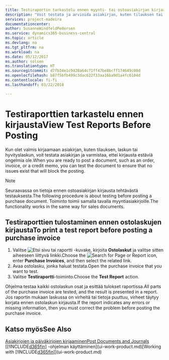 ```yaml
---
title: Testiraportin tarkastelu ennen myynti- tai ostoasiakirjan kirjaamista | Microsoft Docs
description: "Voit testata ja arvioida asiakirjan, kuten tilauksen tai hyvityslaskun, ennen kirjaamista ja tarkistaa, ettei siinä ole kirjaamisen estäviä virheitä."
services: project-madeira
documentationcenter: 
author: SusanneWindfeldPedersen
ms.service: dynamics365-business-central
ms.topic: article
ms.devlang: na
ms.tgt_pltfrm: na
ms.workload: na
ms.date: 05/12/2017
ms.author: solsen
ms.translationtype: HT
ms.sourcegitcommit: d7fb34e1c9428a64c71ff47be8bcff174649c00d
ms.openlocfilehash: b87f5bfb499c3dac622f33aa16ba9d1a4fc6104d
ms.contentlocale: fi-fi
ms.lasthandoff: 03/22/2018

---
```

# <a name="view-test-reports-before-posting"></a><span data-ttu-id="ab869-103">Testiraporttien tarkastelu ennen kirjausta</span><span class="sxs-lookup"><span data-stu-id="ab869-103">View Test Reports Before Posting</span></span>
<span data-ttu-id="ab869-104">Kun olet valmis kirjaamaan asiakirjan, kuten tilauksen, laskun tai hyvityslaskun, voit testata asiakirjan ja varmistaa, ettei kirjausta estäviä ongelmia ole.</span><span class="sxs-lookup"><span data-stu-id="ab869-104">When you are ready to post a document, such as an order, invoice, or a credit memo, you can test the document to ensure that no issues exist that will block the posting.</span></span>

> [!NOTE]  
>   <span data-ttu-id="ab869-105">Seuraavassa on tietoja ennen ostoasiakirjan kirjausta tehtävästä testauksesta.</span><span class="sxs-lookup"><span data-stu-id="ab869-105">The following procedure is about testing before posting a purchase document.</span></span> <span data-ttu-id="ab869-106">Toiminto toimii samalla tavalla myyntiasiakirjoille.</span><span class="sxs-lookup"><span data-stu-id="ab869-106">The functionality works in the same way for sales documents.</span></span>

## <a name="to-print-a-test-report-before-posting-a-purchase-invoice"></a><span data-ttu-id="ab869-107">Testiraporttien tulostaminen ennen ostolaskujen kirjausta</span><span class="sxs-lookup"><span data-stu-id="ab869-107">To print a test report before posting a purchase invoice</span></span>
1. <span data-ttu-id="ab869-108">Valitse ![Etsi sivu tai raportti](media/ui-search/search_small.png "Etsi sivu tai raportti -kuvake") -kuvake, kirjoita **Ostolaskut** ja valitse sitten aiheeseen liittyvä linkki.</span><span class="sxs-lookup"><span data-stu-id="ab869-108">Choose the ![Search for Page or Report](media/ui-search/search_small.png "Search for Page or Report icon") icon, enter **Purchase Invoices**, and then select the related link.</span></span>
2. <span data-ttu-id="ab869-109">Avaa ostolasku, jonka haluat testata.</span><span class="sxs-lookup"><span data-stu-id="ab869-109">Open the purchase invoice that you want to test.</span></span>
3. <span data-ttu-id="ab869-110">Valitse **Testiraportti**-toiminto.</span><span class="sxs-lookup"><span data-stu-id="ab869-110">Choose the **Test Report** action.</span></span>  

<span data-ttu-id="ab869-111">Ohjelma testaa kaikki ostolaskun osat ja esittää tulokset raportissa.</span><span class="sxs-lookup"><span data-stu-id="ab869-111">All parts of the purchase invoice are tested, and the result is presented in a report.</span></span> <span data-ttu-id="ab869-112">Jos raportin mukaan laskussa on virheitä tai tietoja puuttuu, virheet täytyy korjata ennen ostolaskun kirjausta.</span><span class="sxs-lookup"><span data-stu-id="ab869-112">If the report indicates any errors or missing information, then you must correct the problem before posting the purchase invoice.</span></span>

## <a name="see-also"></a><span data-ttu-id="ab869-113">Katso myös</span><span class="sxs-lookup"><span data-stu-id="ab869-113">See Also</span></span>
[<span data-ttu-id="ab869-114">Asiakirjojen ja päiväkirjojen kirjaaminen</span><span class="sxs-lookup"><span data-stu-id="ab869-114">Post Documents and Journals</span></span>](ui-post-documents-journals.md)  
<span data-ttu-id="ab869-115">[[!INCLUDE[d365fin](includes/d365fin_md.md)] -ohjelman käyttäminen](ui-work-product.md)</span><span class="sxs-lookup"><span data-stu-id="ab869-115">[Working with [!INCLUDE[d365fin](includes/d365fin_md.md)]](ui-work-product.md)</span></span>


